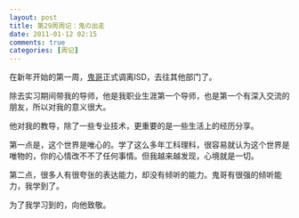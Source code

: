 ```yaml
---
layout: post
title: 第29周周记：鬼の出走
date: 2011-01-12 02:15
comments: true
categories: [周记]
---
```


在新年开始的第一周，<a href="http://www.cssforest.org/blog/">鬼哥</a>正式调离ISD，去往其他部门了。

除去实习期间带我的导师，他是我职业生涯第一个导师，也是第一个有深入交流的朋友，所以对我的意义很大。

他对我的教导，除了一些专业技术，更重要的是一些生活上的经历分享。

第一点是，这个世界是唯心的。学了这么多年工科理科，很容易就认为这个世界是唯物的，你的心情改不不了任何事情。但我越来越发现，心境就是一切。

第二点，很多人有很夸张的表达能力，却没有倾听的能力。鬼哥有很强的倾听能力，我学到了。

为了我学习到的，向他致敬。

